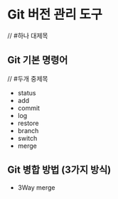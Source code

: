 # Git 버전 관리 도구
// #하나 대제목
## Git 기본 명령어
// #두개 중제목

- status
- add
- commit
- log
- restore
- branch
- switch
- merge

## Git 병합 방법 (3가지 방식)
- 3Way merge